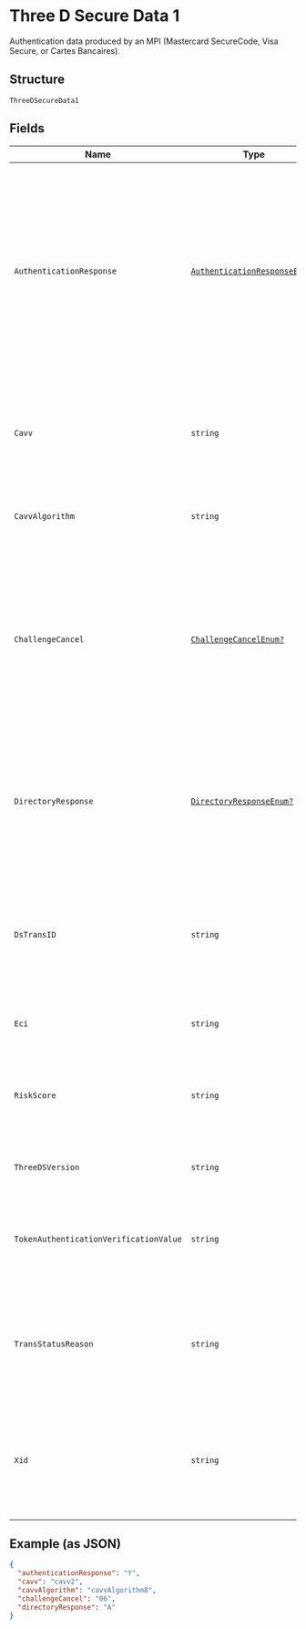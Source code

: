 
# Three D Secure Data 1

Authentication data produced by an MPI (Mastercard SecureCode, Visa Secure, or Cartes Bancaires).

## Structure

`ThreeDSecureData1`

## Fields

| Name | Type | Tags | Description |
|  --- | --- | --- | --- |
| `AuthenticationResponse` | [`AuthenticationResponseEnum?`](../../doc/models/authentication-response-enum.md) | Optional | In 3D Secure 1, the authentication response if the shopper was redirected.<br><br>In 3D Secure 2, this is the `transStatus` from the challenge result. If the transaction was frictionless, omit this parameter. |
| `Cavv` | `string` | Optional | The cardholder authentication value (base64 encoded, 20 bytes in a decoded form). |
| `CavvAlgorithm` | `string` | Optional | The CAVV algorithm used. Include this only for 3D Secure 1. |
| `ChallengeCancel` | [`ChallengeCancelEnum?`](../../doc/models/challenge-cancel-enum.md) | Optional | Indicator informing the Access Control Server (ACS) and the Directory Server (DS) that the authentication has been cancelled. For possible values, refer to [3D Secure API reference](https://docs.adyen.com/online-payments/3d-secure/api-reference#mpidata). |
| `DirectoryResponse` | [`DirectoryResponseEnum?`](../../doc/models/directory-response-enum.md) | Optional | In 3D Secure 1, this is the enrollment response from the 3D directory server.<br><br>In 3D Secure 2, this is the `transStatus` from the `ARes`. |
| `DsTransID` | `string` | Optional | Supported for 3D Secure 2. The unique transaction identifier assigned by the Directory Server (DS) to identify a single transaction. |
| `Eci` | `string` | Optional | The electronic commerce indicator. |
| `RiskScore` | `string` | Optional | Risk score calculated by Directory Server (DS). Required for Cartes Bancaires integrations. |
| `ThreeDSVersion` | `string` | Optional | The version of the 3D Secure protocol. |
| `TokenAuthenticationVerificationValue` | `string` | Optional | Network token authentication verification value (TAVV). The network token cryptogram. |
| `TransStatusReason` | `string` | Optional | Provides information on why the `transStatus` field has the specified value. For possible values, refer to [our docs](https://docs.adyen.com/online-payments/3d-secure/api-reference#possible-transstatusreason-values). |
| `Xid` | `string` | Optional | Supported for 3D Secure 1. The transaction identifier (Base64-encoded, 20 bytes in a decoded form). |

## Example (as JSON)

```json
{
  "authenticationResponse": "Y",
  "cavv": "cavv2",
  "cavvAlgorithm": "cavvAlgorithm8",
  "challengeCancel": "06",
  "directoryResponse": "A"
}
```

